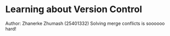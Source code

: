 # Learning about Version Control
Author: Zhanerke Zhumash (25401332)
Solving merge conflicts is soooooo hard!

